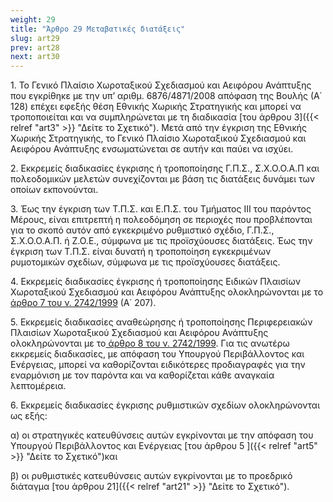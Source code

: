```yaml
---
weight: 29
title: "Άρθρο 29 Μεταβατικές διατάξεις"
slug: art29
prev: art28
next: art30
---
```


1\. Το Γενικό Πλαίσιο Χωροταξικού Σχεδιασμού και Αειφόρου Ανάπτυξης που εγκρίθηκε με την υπ’ αριθμ. 6876/4871/2008 απόφαση της Βουλής (Α΄ 128) επέχει εφεξής θέση Εθνικής Χωρικής Στρατηγικής και μπορεί να τροποποιείται και να συμπληρώνεται με τη διαδικασία [του άρθρου 3]({{< relref "art3" >}} "Δείτε το Σχετικό"). Μετά από την έγκριση της Εθνικής Χωρικής Στρατηγικής, το Γενικό Πλαίσιο Χωροταξικού Σχεδιασμού και Αειφόρου Ανάπτυξης ενσωματώνεται σε αυτήν και παύει να ισχύει.

2\. Εκκρεμείς διαδικασίες έγκρισης ή τροποποίησης Γ.Π.Σ., Σ.Χ.Ο.Ο.Α.Π και πολεοδομικών μελετών συνεχίζονται με βάση τις διατάξεις δυνάμει των οποίων εκπονούνται.

3\. Έως την έγκριση των Τ.Π.Σ. και Ε.Π.Σ. του Τμήματος III του παρόντος Μέρους, είναι επιτρεπτή η πολεοδόμηση σε περιοχές που προβλέπονται για το σκοπό αυτόν από εγκεκριμένο ρυθμιστικό σχέδιο, Γ.Π.Σ., Σ.Χ.Ο.Ο.Α.Π. ή Ζ.Ο.Ε., σύμφωνα με τις προϊσχύουσες διατάξεις. Έως την έγκριση των Τ.Π.Σ. είναι δυνατή η τροποποίηση εγκεκριμένων ρυμοτομικών σχεδίων, σύμφωνα με τις προϊσχύουσες διατάξεις.

4\. Εκκρεμείς διαδικασίες έγκρισης ή τροποποίησης Ειδικών Πλαισίων Χωροταξικού Σχεδιασμού και Αειφόρου Ανάπτυξης ολοκληρώνονται με το<a href="https://ia37rg02wpsa01.blob.core.windows.net/fek/01/1999/19990100207.pdf" title="Δείτε το Σχετικό"> άρθρο 7 του ν. 2742/1999</a> (Α΄ 207).

5\. Εκκρεμείς διαδικασίες αναθεώρησης ή τροποποίησης Περιφερειακών Πλαισίων Χωροταξικού Σχεδιασμού και Αειφόρου Ανάπτυξης ολοκληρώνονται με το<a href="https://ia37rg02wpsa01.blob.core.windows.net/fek/01/1999/19990100207.pdf" title="Δείτε το Σχετικό"> άρθρο 8 του ν. 2742/1999</a>. Για τις ανωτέρω εκκρεμείς διαδικασίες, με απόφαση του Υπουργού Περιβάλλοντος και Ενέργειας, μπορεί να καθορίζονται ειδικότερες προδιαγραφές για την εναρμόνιση με τον παρόντα και να καθορίζεται κάθε αναγκαία λεπτομέρεια.

6\. Εκκρεμείς διαδικασίες έγκρισης ρυθμιστικών σχεδίων ολοκληρώνονται ως εξής:

α) οι στρατηγικές κατευθύνσεις αυτών εγκρίνονται με την απόφαση του Υπουργού Περιβάλλοντος και Ενέργειας [του άρθρου 5 ]({{< relref "art5" >}} "Δείτε το Σχετικό")και

β) οι ρυθμιστικές κατευθύνσεις αυτών εγκρίνονται με το προεδρικό διάταγμα [του άρθρου 21]({{< relref "art21" >}} "Δείτε το Σχετικό").


